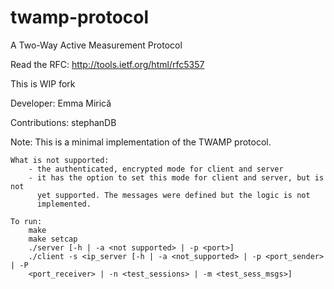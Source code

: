 twamp-protocol
==============

A Two-Way Active Measurement Protocol

Read the RFC:
    http://tools.ietf.org/html/rfc5357

This is WIP fork

Developer:
    Emma Mirică

Contributions:
    stephanDB

Note:
    This is a minimal implementation of the TWAMP protocol.

    What is not supported:
        - the authenticated, encrypted mode for client and server
        - it has the option to set this mode for client and server, but is not
          yet supported. The messages were defined but the logic is not
          implemented.

    To run:
        make
        make setcap
        ./server [-h | -a <not supported> | -p <port>]
        ./client -s <ip_server [-h | -a <not_supported> | -p <port_sender> | -P
        <port_receiver> | -n <test_sessions> | -m <test_sess_msgs>]
